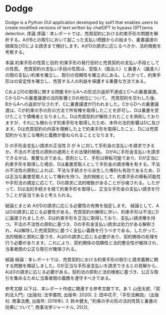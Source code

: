 # Dodge
Dodge is a Python GUI application developed by ssit1 that enables users to create modified versions of text written by chatGPT to bypass GPTzeros detection.
序論
序論：本レポートでは、売買契約における約束手形の問題を解析する。AがBとの取引において起こった支払い問題からの始まり、裏書譲渡の経緯及びDによる請求まで検討します。AがDの請求に応じるべきか、法的根拠を考察する。

本論
約束手形の性質と目的 約束手形の発行目的と売買契約の支払い手段としての性質。
売買契約の支払い手段の性質は、受取人（振出人）と裏書人（譲渡人）の間の支払い約束を確立し、取引の信頼性を確立点にある。したがって、約束手形はの安定性を確立し、売買する人の利益を保護する重要な方法である。

CおよびDの取得に関する問題 BからAへの形式の返却不達成とCへの裏書譲渡。 CからDへの裏書譲渡の法的影響とDの地位について。
売買契約を交わした後、BからAへの返却がなされず、Cに裏書譲渡が行われました。CからDへの裏書譲渡は、Cが約束の手の形の方法で所有権を取得したことを許可し、Dは裏書を受けたことで債権者となりました。Dは売買契約が解除されたことを熟知しておりますが、それにも関わらず約束手形を取得したため、本件の法的影響はDに及びます。Dは売買契約の内容を理解した上で約束手形を取得したこと、Dには売買契約から生じる権利と義務が委ねられることとなります。

D の手形金支払い請求の正当性 D が A に対して手形金の支払いを請求できるか。不法の不法性の原則の適用とその法理的根拠。
DがAに手形金支払いを請求できるかは、重要な点である。原則として、手形は移転可能であり、Dが正当に約束手形を取得した場合、Dは裏書受取人として手形金の請求権を有する。不法の不法性の原則によれば、不法な手続きから派生した権利も有効であるため、Dは正当な裏書受取人として権利を持つ。法的根拠として、約束手形の移転可能性や手形法の規定に応じて、Dの請求に法的根拠があることが示唆される。したがって、Dは法的手続きを経て約束手形を取得し、正当な手形金の支払い請求を行うことが妥当であると考えられる。

結論とまとめ AがDの請求に応じる必要性の有無を指定します。
結論として、AはDの請求に応じる必要性がある。売買契約の解除に伴い、約束手形は不法にDに譲渡されましたが、Dは約束手形を正当に取得しており、支払い請求権を持つ。不法の不法性の原則に基づき、Dの手形金支払い請求は効力がある解釈され、Aは解除した売買契約に基づく支払い義務を行うべきである。したがって、法的根拠と原則に基づき、AはDの請求に応じる必要があり、契約関係の処理を行う必要があります。これにより、契約関係の信頼性と法的整合性が維持され、当事者間の公正な取引が確保される。

結論
結論：本レポートでは、売買契約における約束手形の取引と請求義務に関する問題を検証しました。Dが正当な手形金支払いを請求できるとの見解から、AはDの請求に応じる必要がある。契約法の原則と法的根拠に基づき、公正な取引を集めるために当事者間の義務を遵守すべきである。

参考文献
以下は、本レポート作成に関連する参考文献です。あ 1. 山田太郎,『契約法入門』(出版社: 法学書院, 出版年: 2020). 2. 田中花子,『手形法解説』（出版社: 商事法務, 出版年: 2018年). 3. 鈴木健太, "約束の手の形の法的性質と裏書の効果について", 商事法学ジャーナル, 25(2),
